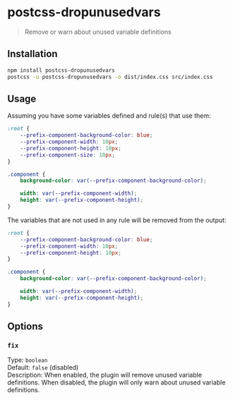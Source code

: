 # postcss-dropunusedvars

> Remove or warn about unused variable definitions

## Installation

```sh
npm install postcss-dropunusedvars
postcss -u postcss-dropunusedvars -o dist/index.css src/index.css
```

## Usage

Assuming you have some variables defined and rule(s) that use them:

```css
:root {
	--prefix-component-background-color: blue;
	--prefix-component-width: 10px;
	--prefix-component-height: 10px;
	--prefix-component-size: 10px;
}

.component {
	background-color: var(--prefix-component-background-color);

	width: var(--prefix-component-width);
	height: var(--prefix-component-height);
}
```

The variables that are not used in any rule will be removed from the output:

```css
:root {
	--prefix-component-background-color: blue;
	--prefix-component-width: 10px;
	--prefix-component-height: 10px;
}

.component {
	background-color: var(--prefix-component-background-color);

	width: var(--prefix-component-width);
	height: var(--prefix-component-height);
}
```

## Options

### `fix`

Type: `boolean`<br> Default: `false` (disabled) <br> Description: When enabled, the plugin will remove unused variable definitions. When disabled, the plugin will only warn about unused variable definitions.
